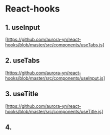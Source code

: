 # React-hooks

## 1. useInput
[https://github.com/aurora-yn/react-hooks/blob/master/src/components/useTabs.js]

## 2. useTabs
[https://github.com/aurora-yn/react-hooks/blob/master/src/components/useInput.js]

## 3. useTitle
[https://github.com/aurora-yn/react-hooks/blob/master/src/components/useTitle.js]

## 4.